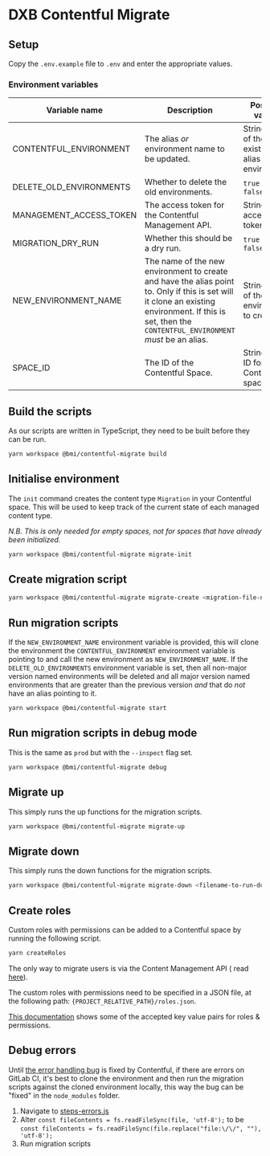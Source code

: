 # DXB Contentful Migrate

## Setup

Copy the `.env.example` file to `.env` and enter the appropriate values.

### Environment variables

| Variable name           | Description                                                                                                                                                                                             | Possible values                                  | Default value |
| ----------------------- | ------------------------------------------------------------------------------------------------------------------------------------------------------------------------------------------------------- | ------------------------------------------------ | ------------- |
| CONTENTFUL_ENVIRONMENT  | The alias _or_ environment name to be updated.                                                                                                                                                          | String name of the existing alias or environment | `undefined`   |
| DELETE_OLD_ENVIRONMENTS | Whether to delete the old environments.                                                                                                                                                                 | `true` or `false`                                | `false`       |
| MANAGEMENT_ACCESS_TOKEN | The access token for the Contentful Management API.                                                                                                                                                     | String of the access token                       | `undefined`   |
| MIGRATION_DRY_RUN       | Whether this should be a dry run.                                                                                                                                                                       | `true` or `false`                                | `false`       |
| NEW_ENVIRONMENT_NAME    | The name of the new environment to create and have the alias point to. Only if this is set will it clone an existing environment. If this is set, then the `CONTENTFUL_ENVIRONMENT` _must_ be an alias. | String name of the environment to create         | `undefined`   |
| SPACE_ID                | The ID of the Contentful Space.                                                                                                                                                                         | String of the ID for the Contentful space        | `undefined`   |

## Build the scripts

As our scripts are written in TypeScript, they need to be built before they can be run.

```bash
yarn workspace @bmi/contentful-migrate build
```

## Initialise environment

<!-- TODO: Update this with the correct information -->

The `init` command creates the content type `Migration` in your Contentful space. This will be used to keep track of the
current state of each managed content type.

_N.B. This is only needed for empty spaces, not for spaces that have already been initialized._

```bash
yarn workspace @bmi/contentful-migrate migrate-init
```

## Create migration script

```bash
yarn workspace @bmi/contentful-migrate migrate-create <migration-file-name-without-timestamp-or-extension>
```

## Run migration scripts

If the `NEW_ENVIRONMENT_NAME` environment variable is provided, this will clone the environment
the `CONTENTFUL_ENVIRONMENT` environment variable is pointing to and call the new environment as `NEW_ENVIRONMENT_NAME`.
If the `DELETE_OLD_ENVIRONMENTS` environment variable is set, then all non-major version named environments will be
deleted and all major version named environments that are greater than the previous version _and_ that do _not_ have an
alias pointing to it.

```bash
yarn workspace @bmi/contentful-migrate start
```

## Run migration scripts in debug mode

This is the same as `prod` but with the `--inspect` flag set.

```bash
yarn workspace @bmi/contentful-migrate debug
```

## Migrate up

This simply runs the up functions for the migration scripts.

```bash
yarn workspace @bmi/contentful-migrate migrate-up
```

## Migrate down

This simply runs the down functions for the migration scripts.

```bash
yarn workspace @bmi/contentful-migrate migrate-down <filename-to-run-down-to>
```

## Create roles

Custom roles with permissions can be added to a Contentful space by running the following script.

```bash
yarn createRoles
```

The only way to migrate users is via the Content Management API (
read [here](https://www.contentfulcommunity.com/t/migration-of-custom-roles-and-users-from-one-space-to-other/789)).

The custom roles with permissions need to be specified in a JSON file, at the following
path: `{PROJECT_RELATIVE_PATH}/roles.json`.

[This documentation](https://www.contentful.com/developers/docs/references/content-management-api/#/reference/roles)
shows some of the accepted key value pairs for roles & permissions.

## Debug errors

Until [the error handling bug](https://github.com/contentful/contentful-migration/issues/1233) is fixed by Contentful, if there are errors on GitLab CI, it's best to clone the environment and then run the migration scripts against the cloned environment locally, this way the bug can be "fixed" in the `node_modules` folder.

1. Navigate to [steps-errors.js](/node_modules/contentful-migration/built/bin/lib/steps-errors.js)
2. Alter `const fileContents = fs.readFileSync(file, 'utf-8');` to be `const fileContents = fs.readFileSync(file.replace("file:\/\/", ""), 'utf-8');`
3. Run migration scripts
